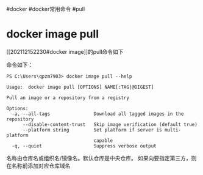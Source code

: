 #docker #docker常用命令 #pull
# docker image pull 
[[202112152230#docker image]]的pull命令如下

命令如下：
```shell
PS C:\Users\qpzm7903> docker image pull --help

Usage:  docker image pull [OPTIONS] NAME[:TAG|@DIGEST]

Pull an image or a repository from a registry

Options:
  -a, --all-tags                Download all tagged images in the repository
      --disable-content-trust   Skip image verification (default true)
      --platform string         Set platform if server is multi-platform
                                capable
  -q, --quiet                   Suppress verbose output
 ```
 
 名称由仓库名或组织名/镜像名。默认仓库是中央仓库。
 如果向要指定第三方，则在名称前添加对应仓库域名